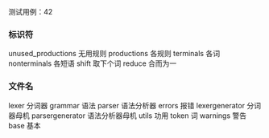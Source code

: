 测试用例：42

### 标识符

unused_productions 无用规则
productions 各规则
terminals 各词
nonterminals 各短语
shift 取下个词
reduce 合而为一

### 文件名

lexer 分词器
grammar 语法
parser 语法分析器
errors 报错
lexergenerator 分词器母机
parsergenerator 语法分析器母机
utils 功用
token 词
warnings 警告
base 基本